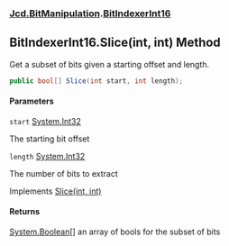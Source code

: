 ### [Jcd.BitManipulation](Jcd.BitManipulation.md 'Jcd.BitManipulation').[BitIndexerInt16](Jcd.BitManipulation.BitIndexerInt16.md 'Jcd.BitManipulation.BitIndexerInt16')

## BitIndexerInt16.Slice(int, int) Method

Get a subset of bits given a starting offset and length.

```csharp
public bool[] Slice(int start, int length);
```
#### Parameters

<a name='Jcd.BitManipulation.BitIndexerInt16.Slice(int,int).start'></a>

`start` [System.Int32](https://docs.microsoft.com/en-us/dotnet/api/System.Int32 'System.Int32')

The starting bit offset

<a name='Jcd.BitManipulation.BitIndexerInt16.Slice(int,int).length'></a>

`length` [System.Int32](https://docs.microsoft.com/en-us/dotnet/api/System.Int32 'System.Int32')

The number of bits to extract

Implements [Slice(int, int)](Jcd.BitManipulation.IBitIndexer.Slice(int,int).md 'Jcd.BitManipulation.IBitIndexer.Slice(int, int)')

#### Returns
[System.Boolean](https://docs.microsoft.com/en-us/dotnet/api/System.Boolean 'System.Boolean')[[]](https://docs.microsoft.com/en-us/dotnet/api/System.Array 'System.Array')
an array of bools for the subset of bits